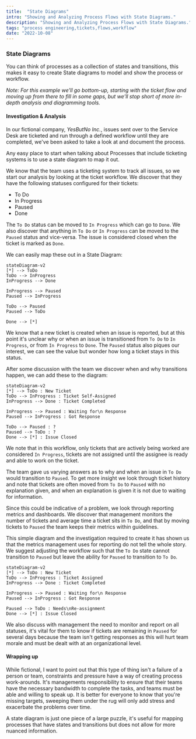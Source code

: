 ```yaml
---
title:  "State Diagrams"
intro: "Showing and Analyzing Process Flows with State Diagrams."
description: "Showing and Analyzing Process Flows with State Diagrams."
tags: "process engineering,tickets,flows,workflow"
date: "2022-10-08"
---
```



### State Diagrams

You can think of processes as a collection of states and transitions, this makes it easy to create State diagrams to model and show the process or workflow.

_Note: For this example we'll go bottom-up, starting with the ticket flow and moving up from there to fill in some gaps, but we'll stop short of more in-depth analysis and diagramming tools._


#### Investigation & Analysis

In our fictional company, _YesButNo Inc._, issues sent over to the Service Desk are ticketed and run through a defined workflow until they are completed, we've been asked to take a look at and document the process.

Any easy place to start when talking about Processes that include ticketing systems is to use a state diagram to map it out.

We know that the team uses a ticketing system to track all issues, so we start our analysis by looking at the ticket workflow. We discover that they have the following statuses configured for their tickets:

- To Do
- In Progress
- Paused
- Done

The `To Do` status can be moved to `In Progress` which can go to `Done`. We also discover that anything in `To Do` or `In Progress` can be moved to the `Paused` status and vice-versa. The issue is considered closed when the ticket is marked as `Done`.

We can easily map these out in a State Diagram:

```mermaid
stateDiagram-v2
[*] --> ToDo
ToDo --> InProgress
InProgress --> Done

InProgress --> Paused
Paused --> InProgress

ToDo --> Paused
Paused --> ToDo

Done --> [*]
```

We know that a new ticket is created when an issue is reported, but at this point it's unclear why or when an issue is transitioned from `To Do` to `In Progress`, or from `In Progress` to `Done`.  The `Paused` status also piques our interest, we can see the value but wonder how long a ticket stays in this status.

After some discussion with the team we discover when and why transitions happen, we can add these to the diagram:

```mermaid
stateDiagram-v2
[*] --> ToDo : New Ticket
ToDo --> InProgress : Ticket Self-Assigned
InProgress --> Done : Ticket Completed

InProgress --> Paused : Waiting for\n Response
Paused --> InProgress : Got Response

ToDo --> Paused : ?
Paused --> ToDo : ?
Done --> [*] : Issue Closed
```

We note that in this workflow, only tickets that are actively being worked are considered `In Progress`, tickets are not assigned until the assignee is ready and able to work on the ticket.

The team gave us varying answers as to why and when an issue in `To Do` would transition to `Paused`. To get more insight we look through ticket history and note that tickets are often moved from `To Do` to `Paused` with no explanation given, and when an explanation is given it is not due to waiting for information.

Since this could be indicative of a problem, we look through reporting metrics and dashboards. We discover that management monitors the number of tickets and average time a ticket sits in `To Do`, and that by moving tickets to `Paused` the team keeps their metrics within guidelines.

This simple diagram and the investigation required to create it has shown us that the metrics management uses for reporting do not tell the whole story. We suggest adjusting the workflow such that the `To Do` state cannot transition to `Paused` but leave the ability for `Paused` to transition to `To Do`. 

```mermaid
stateDiagram-v2
[*] --> ToDo : New Ticket
ToDo --> InProgress : Ticket Assigned
InProgress --> Done : Ticket Completed

InProgress --> Paused : Waiting for\n Response
Paused --> InProgress : Got Response

Paused --> ToDo : Needs\nRe-assignment
Done --> [*] : Issue Closed
```

We also discuss with management the need to monitor and report on all statuses, it's vital for them to know if tickets are remaining in `Paused` for several days because the team isn't getting responses as this will hurt team morale and must be dealt with at an organizational level.

#### Wrapping up

While fictional, I want to point out that this type of thing isn't a failure of a person or team, constraints and pressure have a way of creating process work-arounds. It's managements responsibility to ensure that their teams have the necessary bandwidth to complete the tasks, and teams must be able and willing to speak up. It is better for everyone to know that you're missing targets, sweeping them under the rug will only add stress and exacerbate the problems over time.

A state diagram is just one piece of a large puzzle, it's useful for mapping processes that have states and transitions but does not allow for more nuanced information.